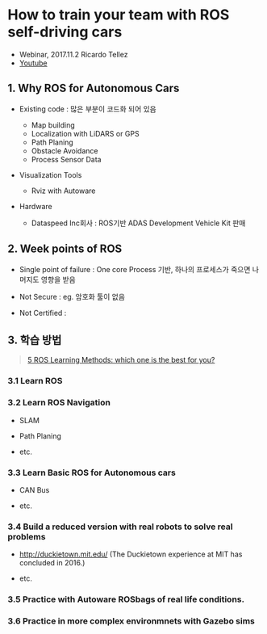 # How to train your team with ROS self-driving cars

- Webinar, 2017.11.2 Ricardo Tellez
- [Youtube](https://www.youtube.com/watch?v=VAXUfQUUH2c)

## 1. Why ROS for Autonomous Cars

- Existing code : 많은 부분이 코드화 되어 있음 
    - Map building
    - Localization with LiDARS or GPS
    - Path Planing
    - Obstacle Avoidance
    - Process Sensor Data


- Visualization Tools
    - Rviz with Autoware

        
- Hardware
    - Dataspeed Inc회사 : ROS기반 ADAS Development Vehicle Kit 판매 
    
## 2. Week points of ROS

- Single point of failure : One core Process 기반, 하나의 프로세스가 죽으면 나머지도 영향을 받음 

- Not Secure : eg. 암호화 툴이 없음 

- Not Certified : 


## 3. 학습 방법 

> [5 ROS Learning Methods: which one is the best for you?](https://www.youtube.com/watch?v=udHlvH6TGvo)

### 3.1 Learn ROS

### 3.2 Learn ROS Navigation 

- SLAM

- Path Planing

- etc. 

### 3.3 Learn Basic ROS for Autonomous cars

- CAN Bus 

- etc. 

### 3.4 Build a reduced version with real robots to solve real problems

- http://duckietown.mit.edu/ (The Duckietown experience at MIT has concluded in 2016.)

- etc. 

### 3.5 Practice with Autoware ROSbags of real life conditions. 


### 3.6 Practice in more complex environmnets with Gazebo sims

